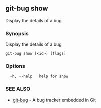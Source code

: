 ## git-bug show

Display the details of a bug

### Synopsis

Display the details of a bug

```
git-bug show [<id>] [flags]
```

### Options

```
  -h, --help   help for show
```

### SEE ALSO

* [git-bug](git-bug.md)	 - A bug tracker embedded in Git

